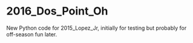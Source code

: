 # 2016_Dos_Point_Oh
New Python code for 2015_Lopez_Jr, initially for testing but probably for off-season fun later.
